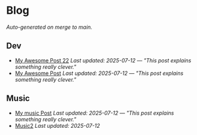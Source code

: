 # Blog

_Auto-generated on merge to main._

## Dev
- [My Awesome Post 22](articles/dev/dev_post_2.md#this-is-a-test-2)
  _Last updated: 2025-07-12 — "This post explains something really clever."_
- [My Awesome Post](articles/dev/dev_post_1.md#this-is-a-test-1)
  _Last updated: 2025-07-12 — "This post explains something really clever."_

## Music
- [My music Post](articles/music/music_post_1.md#this-is-a-test)
  _Last updated: 2025-07-12 — "This post explains something really clever."_
- [Music2](articles/music/Music2.md)
  _Last updated: 2025-07-12_

